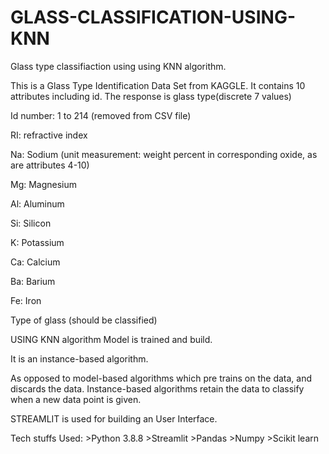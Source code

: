 # GLASS-CLASSIFICATION-USING-KNN
Glass type classifiaction using using KNN algorithm.

This is a Glass Type Identification Data Set from KAGGLE. It contains 10 attributes including id. The response is glass type(discrete 7 values)

Id number: 1 to 214 (removed from CSV file)

RI: refractive index

Na: Sodium (unit measurement: weight percent in corresponding oxide, as are attributes 4-10)

Mg: Magnesium

Al: Aluminum

Si: Silicon

K: Potassium

Ca: Calcium

Ba: Barium

Fe: Iron

Type of glass (should be classified)

USING KNN algorithm Model is trained and build.

It is an instance-based algorithm.

As opposed to model-based algorithms which pre trains on the data, and discards the data. Instance-based algorithms retain the data to classify when a new data point is given.


STREAMLIT  is used for building an User Interface.

Tech stuffs Used:
    >Python 3.8.8
    >Streamlit
    >Pandas
    >Numpy
    >Scikit learn
